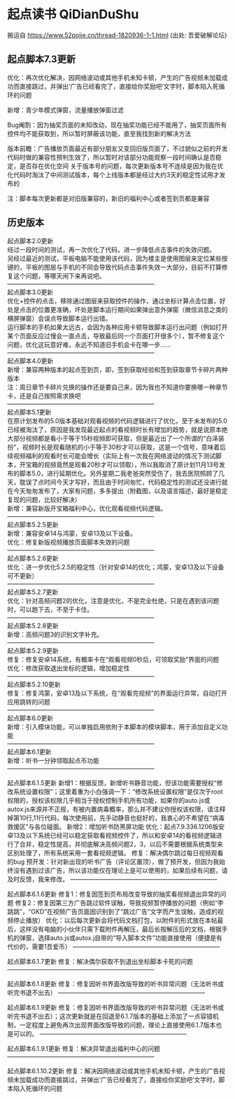 # 起点读书 QiDianDuShu
搬运自 https://www.52pojie.cn/thread-1820936-1-1.html (出处: 吾爱破解论坛)

## 起点脚本7.3更新
优化：再次优化解决，因网络波动或其他手机未知卡顿，产生的广告视频未加载成功而直接跳过，并弹出‘广告已经看完了，直接给你奖励吧’文字时，脚本陷入死循环的问题

新增：青少年模式弹窗，流量播放弹窗过滤

Bug阉割：因为抽奖页面的未知改动，现在抽奖功能已经不能用了，抽奖页面所有控件均不能获取到，所以暂时屏蔽该功能，直至我找到新的解决方法

版本前瞻：广告播放页面最近有部分朋友又变回旧版页面了，不过貌似之前的开发代码时做的兼容性预判生效了，所以暂时对该部分功能观察一段时间确认是否稳定，是否存在优化空间
关于版本号的问题，每次更新版本号不连续是因为我在优化代码时淘汰了中间测试版本，每个上线版本都是经过大约3天的稳定性试用才发布的

注：脚本每次更新都是对旧版兼容的，新旧的福利中心或者签到页都是兼容



## 历史版本
起点脚本2.0更新  
经过一段时间的测试，再一次优化了代码，进一步降低点击事件的失效问题。  
另经过最近的测试，平板电脑不能使用该代码，因为楼主是使用图层来定位某些按键的，平板的图层与手机的不同会导致代码点击事件失效一大部分，目前不打算修复这个问题，等哪天闲下来再说吧。  
————————————————————————  
起点脚本3.0更新  
优化+控件的点击，移除通过图层来获取控件的操作，通过坐标计算点击位置，好处是点击的位置更准确，坏处是脚本运行期间如果弹出意外弹窗（微信消息之类的横屏弹窗）会误点导致脚本运行出错。  
运行脚本的手机如果太远古，会因为各种应用卡顿导致脚本运行出问题（例如打开某个页面反应过慢会一直点击，导致最后同一个页面打开很多个），暂不修复这个问题，优化这玩意好难，永远不知道旧手机会卡在哪一步……  
————————————————————————  
起点脚本4.0更新  
新增：兼容两种版本的起点签到页，即，签到获取经验和签到获取章节卡碎片两种版本  
注：周日章节卡碎片兑换的操作还是要自己来，因为我也不知道你要换哪一种章节卡，还是自己按照需求换吧  
————————————————————————  
起点脚本5.1更新  
在原计划发布的5.0版本基础对观看视频的代码逻辑进行了优化，至于未发布的5.0已经被淘汰了，原因是我发现最近起点的看视频时长有增加的趋势，就是说原本绝大部分视频都是看小于等于15秒视频即可获取，但是最近出了一个所谓的“白泽装扮”，视频时长是观看随机的小于等于30秒才可以获取，这是一个信号，意味着后续视频福利的观看时长可能会增长（实际上有一次我在网络波动的情况下测试脚本，开宝箱的视频竟然是观看20秒才可以领取），所以我取消了原计划11月13号发布的脚本5.0，进行延期优化。另外星期二我老爸突然受伤了，我去医院照顾了几天，耽误了点时间今天才写好，而且由于时间匆忙，代码稳定性的测试还没进行就在今天匆匆发布了，大家有问题，多多提出（附截图，以及语言描述，最好是稳定复现的问题，比较好解决）  
新增：兼容新版开宝箱福利中心，优化观看视频代码逻辑。  
————————————————————————  
起点脚本5.2.5更新  
新增：兼容安卓14与鸿蒙，安卓13及以下设备。  
优化：修复新版视频播放页面脚本失效的问题  
————————————————————————  
起点脚本5.2.6更新  
优化：进一步优化5.2.5的稳定性（针对安卓14的优化；鸿蒙，安卓13及以下设备可不更新）  
————————————————————————  
起点脚本5.2.7更新  
优化：针对高频问题2的优化，注意是优化，不是完全杜绝，只是在遇到该问题时，可以跑下去，不至于卡住。  
————————————————————————  
起点脚本5.2.8更新  
新增：高频问题3的识别文字补充。  
————————————————————————  
起点脚本5.2.9更新  
修复：修复安卓14系统，有概率卡在“观看视频0秒后，可领取奖励”界面的问题  
优化：修改获取退出坐标的逻辑，增加稳定性  
————————————————————————  
起点脚本5.2.10更新  
修复：修复鸿蒙，安卓13及以下系统，在“观看完视频”的界面运行异常，自动打开应用跳转的问题  
————————————————————————  
起点脚本6.0更新  
新增：引入模块功能，可以单独启用依附于本脚本的模块脚本，用于添加自定义功能  
————————————————————————  
起点脚本6.1更新  
新增：听书一分钟领取起点币功能  
————————————————————————

起点脚本6.1.5更新
新增1：根据反馈，新增听书静音功能，但该功能需要授权“修改系统设置权限”；这里着重为小白强调一下：“修改系统设置权限”是仅次于root权限的，授权该权限几乎相当于授权控制手机所有功能，如果你的auto.js或autox.js来源并不正规，有被内置病毒概率，那么并不建议你授权该权限，请注释掉第10行,11行代码，每次使用前，先手动静音也挺好的，我衷心的不希望在“病毒救援区”与各位碰面。
新增2：增加听书防黑屏功能
优化：起点7.9.336.1206版安卓13及以下系统已经可以稳定获取看视频控件了，所以和安卓14的看视频逻辑进行了合并，稳定性提高，并彻底解决高频问题2，3，以后不需要根据系统类型来区别处理了，所有系统采用一套看视频逻辑。
修复：解决偶尔跳过每日视频观看的bug
预开发：针对新出现的听书广告（评论区置顶），做了预开发，但因为我始终没有遇到过该广告，所以该功能仅在理论上是可以使用的，如果后续有问题，请及时反馈，我来修改。
————————————————————————


起点脚本6.1.6更新
修复1：修复因签到页布局改变导致的抽奖看视频退出异常的问题
修复2：修复因第三方广告跳过软件误触，导致视频暂停播放的问题（例如“李跳跳”，“GKD”在视频广告页面因识别到了“跳过广告”文字而产生误触，造成的视频停止播放）
优化：以后每次更新会将代码文档打包，以附件的形式放在本帖最后，这样没有电脑的小伙伴只需下载附件再解压，最后长按解压后的文档，根据手机的弹窗，选择auto.js或autox.j自带的“导入脚本文件”功能直接使用（便捷是有代价的，需要1吾爱币）
————————————————————————

起点脚本6.1.7更新
修复：解决偶尔获取不到退出坐标脚本卡死的问题
————————————————————————

起点脚本6.1.8更新
修复：修复因听书界面改版导致的听书异常问题（无法听书或听完书退不出去）
————————————————————————

起点脚本6.1.9更新
修复：修复因听书界面改版导致的听书异常问题（无法听书或听完书退不出去）；这次更新就是在回退至6.1.7版本的基础上添加了一点容错机制，一定程度上避免再次出现界面改版导致的问题，理论上直接使用6.1.7版本也是可以的。
————————————————————————

起点脚本6.1.9.1更新
修复：解决异常退出福利中心的问题
————————————————————————

起点脚本6.1.10.2更新
修复：解决因网络波动或其他手机未知卡顿，产生的广告视频未加载成功而直接跳过，并弹出‘广告已经看完了，直接给你奖励吧’文字时，脚本陷入死循环的问题


